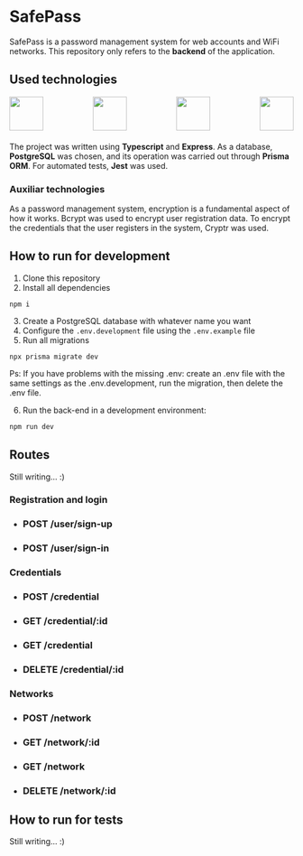 # SafePass

SafePass is a password management system for web accounts and WiFi networks. This repository only refers to the **backend** of the application.

## Used technologies

<div style="display: flex; justify-content: space-between; margin-bottom: 20px;">
    <img src="https://cdn.jsdelivr.net/gh/devicons/devicon/icons/typescript/typescript-original.svg" width="60" height="60"/>
    <img src="https://cdn.jsdelivr.net/gh/devicons/devicon/icons/express/express-original-wordmark.svg" width="60" height="60"/>
    <img src="https://cdn.jsdelivr.net/gh/devicons/devicon/icons/postgresql/postgresql-original-wordmark.svg" width="60" height="60"/>
    <img src="https://cdn.jsdelivr.net/gh/devicons/devicon/icons/jest/jest-plain.svg" width="60" height="60"/>
</div>

The project was written using **Typescript** and **Express**. As a database, **PostgreSQL** was chosen, and its operation was carried out through **Prisma ORM**. For automated tests, **Jest** was used.

### Auxiliar technologies

As a password management system, encryption is a fundamental aspect of how it works. Bcrypt was used to encrypt user registration data. To encrypt the credentials that the user registers in the system, Cryptr was used.

## How to run for development

1. Clone this repository
2. Install all dependencies

```
npm i
```

3. Create a PostgreSQL database with whatever name you want
4. Configure the `.env.development` file using the `.env.example` file
5. Run all migrations

```
npx prisma migrate dev
```
Ps: If you have problems with the missing .env: create an .env file with the same settings as the .env.development, run the migration, then delete the .env file.

6. Run the back-end in a development environment:

```bash
npm run dev
```

## Routes

Still writing... :)

### Registration and login

* <h3>POST /user/sign-up</h3>

* <h3>POST /user/sign-in</h3>


### Credentials

* <h3>POST /credential</h3>


* <h3>GET /credential/:id</h3>


* <h3>GET /credential</h3>


* <h3>DELETE /credential/:id</h3>


### Networks

* <h3>POST /network</h3>


* <h3>GET /network/:id</h3>


* <h3>GET /network</h3>


* <h3>DELETE /network/:id</h3>


## How to run for tests

Still writing... :)
